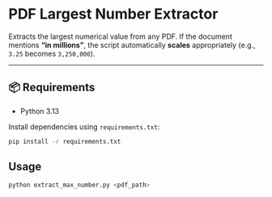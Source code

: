 # PDF Largest Number Extractor

Extracts the largest numerical value from any PDF. 
If the document mentions **“in millions”**, the script automatically **scales** appropriately (e.g., `3.25` becomes `3,250,000`).

---

## 📦 Requirements

- Python 3.13

Install dependencies using `requirements.txt`:

```bash
pip install -r requirements.txt
```

## Usage
```bash
python extract_max_number.py <pdf_path>
```
